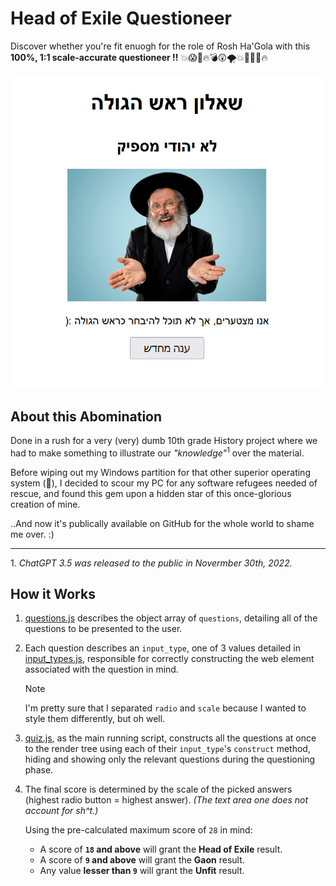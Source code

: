 # Head of Exile Questioneer

Discover whether you're fit enuogh for the role of Rosh Ha'Gola with this **100%, 1:1 scale-accurate questioneer !!** 💥😱🤯🔥💣😲🌪️💥🤯🤯😱🔥

!["Not Jewish enough"](./public/assets/lowest.png)

## About this Abomination

Done in a rush for a very (very) dumb 10th grade History project where we had to make something to illustrate our *"knowledge"*<sup>1</sup> over the material.

Before wiping out my Windows partition for that other superior operating system (🐧), I decided to scour my PC for any software refugees needed of rescue, and found this gem upon a hidden star of this once-glorious creation of mine.

..And now it's publically available on GitHub for the whole world to shame me over. :\)

---

1\. *ChatGPT 3.5 was released to the public in Novermber 30th, 2022.*

## How it Works

1. [questions.js](./questions.js) describes the object array of `questions`, detailing all of the questions to be presented to the user.
2. Each question describes an `input_type`, one of 3 values detailed in [input_types.js](./input_types.js), responsible for correctly constructing the web element associated with the question in mind.  
    > [!NOTE]
    > I'm pretty sure that I separated `radio` and `scale` because I wanted to style them differently, but oh well.
3. [quiz.js](./quiz.js), as the main running script, constructs all the questions at once to the render tree using each of their `input_type`'s `construct` method, hiding and showing only the relevant questions during the questioning phase.
4. The final score is determined by the scale of the picked answers (highest radio button = highest answer). *(The text area one does not account for sh\^t.)*

    Using the pre-calculated maximum score of `28` in mind:
    * A score of **`18` and above** will grant the **Head of Exile** result.
    * A score of **`9` and above** will grant the **Gaon** result.
    * Any value **lesser than `9`** will grant the **Unfit** result.